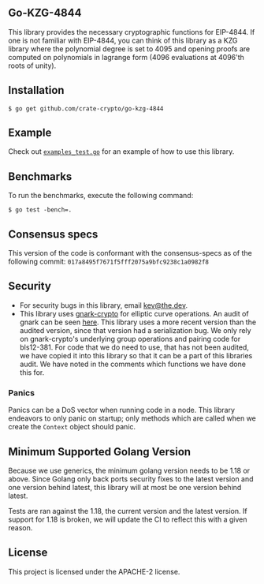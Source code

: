 ## Go-KZG-4844

This library provides the necessary cryptographic functions for EIP-4844. If one
is not familiar with EIP-4844, you can think of this library as a KZG library
where the polynomial degree is set to 4095 and opening proofs are computed on
polynomials in lagrange form (4096 evaluations at 4096'th roots of unity).

## Installation 

```
$ go get github.com/crate-crypto/go-kzg-4844
```

## Example

Check out [`examples_test.go`](./examples_test.go) for an example of how to use
this library.

## Benchmarks

To run the benchmarks, execute the following command:

```
$ go test -bench=.
```

## Consensus specs

This version of the code is conformant with the consensus-specs as of the
following commit: `017a8495f7671f5fff2075a9bfc9238c1a0982f8`


## Security

- For security bugs in this library, email kev@the.dev.
- This library uses
  [gnark-crypto](https://github.com/ConsenSys/gnark-crypto/tree/master) for
  elliptic curve operations. An audit of gnark can be seen
  [here](https://github.com/ConsenSys/gnark-crypto/blob/master/audit_oct2022.pdf).
  This library uses a more recent version than the audited version, since that 
  version had a serialization bug.
  We only rely on gnark-crypto's underlying group operations and pairing code
  for bls12-381. For code that we do need to use, that has not been audited, we
  have copied it into this library so that it can be a part of this libraries
  audit. We have noted in the comments which functions we have done this for.
  

### Panics

Panics can be a DoS vector when running code in a node. This library endeavors
to only panic on startup; only methods which are called when we create the
`Context` object should panic.

## Minimum Supported Golang Version

Because we use generics, the minimum golang version needs to be 1.18 or above. Since Golang only back ports security fixes to the latest version and one version behind latest, this library will at most be one version behind latest.

Tests are ran against the 1.18, the current version and the latest version. If support for 1.18 is broken, we will update the CI to reflect this with a given reason.

## License

This project is licensed under the APACHE-2 license.
